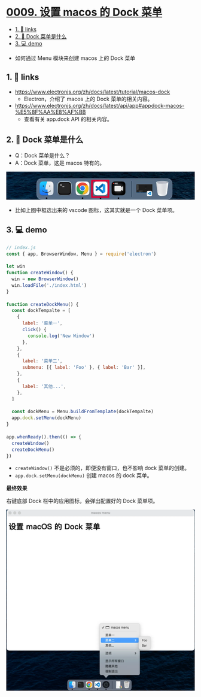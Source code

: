 # [0009. 设置 macos 的 Dock 菜单](https://github.com/Tdahuyou/electron/tree/main/0009.%20%E8%AE%BE%E7%BD%AE%20macos%20%E7%9A%84%20Dock%20%E8%8F%9C%E5%8D%95)

<!-- region:toc -->
- [1. 🔗 links](#1--links-6)
- [2. 📒 Dock 菜单是什么](#2--dock-菜单是什么)
- [3. 💻 demo](#3--demo)
<!-- endregion:toc -->
- 如何通过 Menu 模块来创建 macos 上的 Dock 菜单

## 1. 🔗 links

- https://www.electronjs.org/zh/docs/latest/tutorial/macos-dock
  - Electron，介绍了 macos 上的 Dock 菜单的相关内容。
- https://www.electronjs.org/zh/docs/latest/api/app#appdock-macos-%E5%8F%AA%E8%AF%BB
  - 查看有关 app.dock API 的相关内容。

## 2. 📒 Dock 菜单是什么

- Q：Dock 菜单是什么？
- A：Dock 菜单，这是 macos 特有的。

![](md-imgs/2024-10-06-01-27-01.png)

- 比如上图中框选出来的 vscode 图标，这其实就是一个 Dock 菜单项。

## 3. 💻 demo

```js
// index.js
const { app, BrowserWindow, Menu } = require('electron')

let win
function createWindow() {
  win = new BrowserWindow()
  win.loadFile('./index.html')
}

function createDockMenu() {
  const dockTempalte = [
    {
      label: '菜单一',
      click() {
        console.log('New Window')
      },
    },
    {
      label: '菜单二',
      submenu: [{ label: 'Foo' }, { label: 'Bar' }],
    },
    {
      label: '其他...',
    },
  ]

  const dockMenu = Menu.buildFromTemplate(dockTempalte)
  app.dock.setMenu(dockMenu)
}

app.whenReady().then(() => {
  createWindow()
  createDockMenu()
})
```

- `createWindow()` 不是必须的，即便没有窗口，也不影响 dock 菜单的创建。
- `app.dock.setMenu(dockMenu)` 创建 macos 的 dock 菜单。

**最终效果**

右键底部 Dock 栏中的应用图标，会弹出配置好的 Dock 菜单项。

![](md-imgs/2024-10-06-01-28-09.png)



